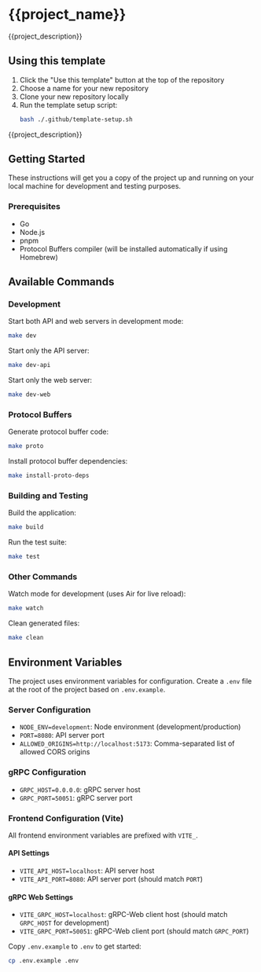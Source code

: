 # {{project_name}}

{{project_description}}

## Using this template

1. Click the "Use this template" button at the top of the repository
2. Choose a name for your new repository
3. Clone your new repository locally
4. Run the template setup script:
   ```bash
   bash ./.github/template-setup.sh

{{project_description}}

## Getting Started

These instructions will get you a copy of the project up and running on your local machine for development and testing purposes.

### Prerequisites

- Go
- Node.js
- pnpm
- Protocol Buffers compiler (will be installed automatically if using Homebrew)

## Available Commands

### Development

Start both API and web servers in development mode:
```bash
make dev
```

Start only the API server:
```bash
make dev-api
```

Start only the web server:
```bash
make dev-web
```

### Protocol Buffers

Generate protocol buffer code:
```bash
make proto
```

Install protocol buffer dependencies:
```bash
make install-proto-deps
```

### Building and Testing

Build the application:
```bash
make build
```

Run the test suite:
```bash
make test
```

### Other Commands

Watch mode for development (uses Air for live reload):
```bash
make watch
```

Clean generated files:
```bash
make clean
```

## Environment Variables

The project uses environment variables for configuration. Create a `.env` file at the root of the project based on `.env.example`.

### Server Configuration
- `NODE_ENV=development`: Node environment (development/production)
- `PORT=8080`: API server port
- `ALLOWED_ORIGINS=http://localhost:5173`: Comma-separated list of allowed CORS origins

### gRPC Configuration
- `GRPC_HOST=0.0.0.0`: gRPC server host
- `GRPC_PORT=50051`: gRPC server port

### Frontend Configuration (Vite)
All frontend environment variables are prefixed with `VITE_`.

#### API Settings
- `VITE_API_HOST=localhost`: API server host
- `VITE_API_PORT=8080`: API server port (should match `PORT`)

#### gRPC Web Settings
- `VITE_GRPC_HOST=localhost`: gRPC-Web client host (should match `GRPC_HOST` for development)
- `VITE_GRPC_PORT=50051`: gRPC-Web client port (should match `GRPC_PORT`)

Copy `.env.example` to `.env` to get started:
```bash
cp .env.example .env
```
